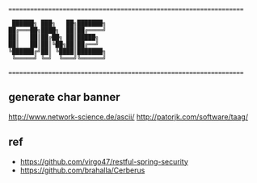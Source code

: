 ```
=================================================================

 ██████╗ ███╗   ██╗███████╗
██╔═══██╗████╗  ██║██╔════╝
██║   ██║██╔██╗ ██║█████╗  
██║   ██║██║╚██╗██║██╔══╝  
╚██████╔╝██║ ╚████║███████╗
 ╚═════╝ ╚═╝  ╚═══╝╚══════╝
                       
=================================================================

```


## generate char banner
http://www.network-science.de/ascii/
http://patorjk.com/software/taag/        

## ref

-	https://github.com/virgo47/restful-spring-security
-	https://github.com/brahalla/Cerberus

          